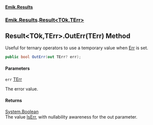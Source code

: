 #### [Emik.Results](index.md 'index')
### [Emik.Results](Emik.Results.md 'Emik.Results').[Result&lt;TOk,TErr&gt;](Result_TOk,TErr_.md 'Emik.Results.Result<TOk,TErr>')

## Result<TOk,TErr>.OutErr(TErr) Method

Useful for ternary operators to use a temporary value when [Err](Result_TOk,TErr_.Err().md 'Emik.Results.Result<TOk,TErr>.Err') is set.

```csharp
public bool OutErr(out TErr? err);
```
#### Parameters

<a name='Emik.Results.Result_TOk,TErr_.OutErr(TErr).err'></a>

`err` [TErr](Result_TOk,TErr_.md#Emik.Results.Result_TOk,TErr_.TErr 'Emik.Results.Result<TOk,TErr>.TErr')

The error value.

#### Returns
[System.Boolean](https://docs.microsoft.com/en-us/dotnet/api/System.Boolean 'System.Boolean')  
The value [IsErr](Result_TOk,TErr_.IsErr().md 'Emik.Results.Result<TOk,TErr>.IsErr'), with nullability awareness for the out parameter.